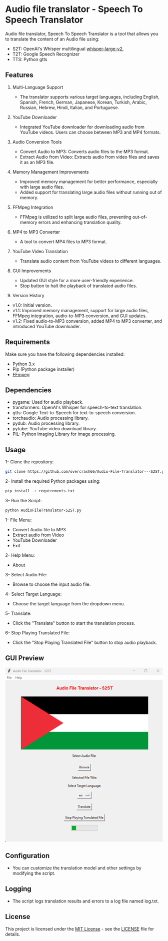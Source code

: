 # Audio file translator - Speech To Speech Translator

Audio file translator, Speech To Speech Translator is a tool that allows you to translate the content of an Audio file using:
 - S2T: OpenAI's Whisper multilingual [whisper-large-v2](https://huggingface.co/openai/whisper-large-v2),
 - T2T: Google Speech Recognizer
 - TTS: Python gtts

## Features

1. Multi-Language Support

   - The translator supports various target languages, including English, Spanish, French, German, Japanese, Korean, Turkish, Arabic, Russian, Hebrew, Hindi, Italian, and Portuguese.

2. YouTube Downloader

   - Integrated YouTube downloader for downloading audio from YouTube videos. Users can choose between MP3 and MP4 formats.

3. Audio Conversion Tools

   - Convert Audio to MP3: Converts audio files to the MP3 format.
   - Extract Audio from Video: Extracts audio from video files and saves it as an MP3 file.

4. Memory Management Improvements

   - Improved memory management for better performance, especially with large audio files.
   - Added support for translating large audio files without running out of memory.

5. FFMpeg Integration

   - FFMpeg is utilized to split large audio files, preventing out-of-memory errors and enhancing translation quality.

6. MP4 to MP3 Converter

   - A tool to convert MP4 files to MP3 format.

7. YouTube Video Translation

   - Translate audio content from YouTube videos to different languages.

8. GUI Improvements

   - Updated GUI style for a more user-friendly experience.
   - Stop button to halt the playback of translated audio files.

9. Version History

  - v1.0: Initial version.
  - v1.1: Improved memory management, support for large audio files, FFMpeg integration, audio-to-MP3 conversion, and GUI updates.
  - v1.2: Fixed audio-to-MP3 conversion, added MP4 to MP3 converter, and introduced YouTube downloader.

## Requirements

Make sure you have the following dependencies installed:

- Python 3.x
- Pip (Python package installer)
- [FFmpeg](https://ffmpeg.org/download.html)


## Dependencies

- pygame: Used for audio playback.
- transformers: OpenAI's Whisper for speech-to-text translation.
- gtts: Google Text-to-Speech for text-to-speech conversion.
- torchaudio: Audio processing library.
- pydub: Audio processing library.
- pytube: YouTube video download library.
- PIL: Python Imaging Library for image processing.

## Usage

1- Clone the repository:
```bash
git clone https://github.com/overcrash66/Audio-File-Translator---S2ST.git
```

2- Install the required Python packages using:

```bash
pip install -r requirements.txt
```

3- Run the Script:

```bash
python AudioFileTranslator-S2ST.py
```

1- File Menu:
- Convert Audio file to MP3
- Extract audio from Video
- YouTube Downloader
- Exit

2- Help Menu:
- About

3- Select Audio File:
- Browse to choose the input audio file.

4- Select Target Language:
- Choose the target language from the dropdown menu.

5- Translate:
- Click the "Translate" button to start the translation process.

6- Stop Playing Translated File:
- Click the "Stop Playing Translated File" button to stop audio playback.


## GUI Preview

![AudioFileTranslator-S2ST GUI](Screenshot2.png)

## Configuration

- You can customize the translation model and other settings by modifying the script.

## Logging

- The script logs translation results and errors to a log file named log.txt.

## License

This project is licensed under the [MIT License](https://opensource.org/licenses/MIT) - see the [LICENSE](LICENSE) file for details.